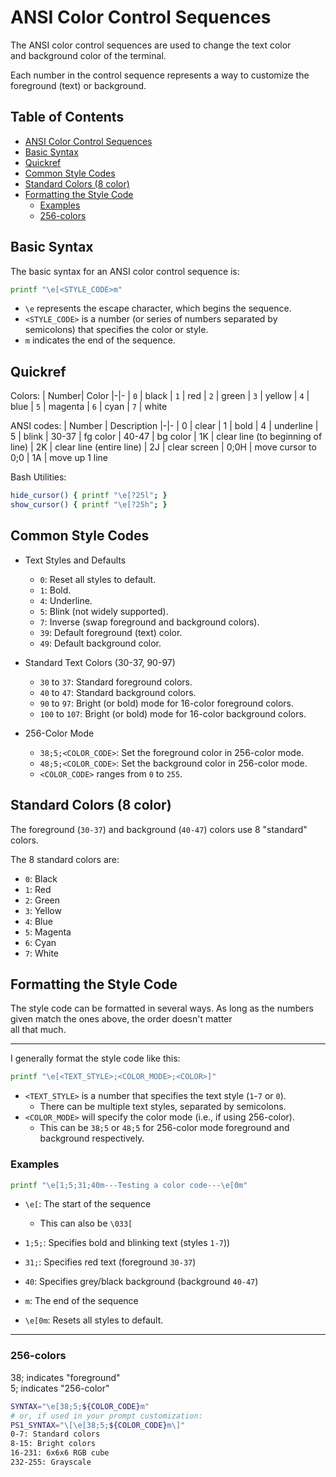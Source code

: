 
# ANSI Color Control Sequences  

The ANSI color control sequences are used to change the text color  
and background color of the terminal.  
 
Each number in the control sequence represents a way to customize the 
foreground (text) or background.  


## Table of Contents
* [ANSI Color Control Sequences](#ansi-color-control-sequences) 
* [Basic Syntax](#basic-syntax) 
* [Quickref](#quickref) 
* [Common Style Codes](#common-style-codes) 
* [Standard Colors (8 color)](#standard-colors-(8-color)) 
* [Formatting the Style Code](#formatting-the-style-code) 
    * [Examples](#examples) 
    * [256-colors](#256-colors) 


## Basic Syntax  
 
The basic syntax for an ANSI color control sequence is:  

```bash  
printf "\e[<STYLE_CODE>m"
```
* `\e` represents the escape character, which begins the sequence.  
* `<STYLE_CODE>` is a number (or series of numbers separated by semicolons) that specifies the color or style.  
* `m` indicates the end of the sequence.  

## Quickref

Colors:
| Number| Color
|-|-
|  `0`  |   black
|  `1`  |   red
|  `2`  |   green
|  `3`  |   yellow
|  `4`  |   blue
|  `5`  |   magenta
|  `6`  |   cyan
|  `7`  |   white


ANSI codes:
| Number | Description
|-|-
| 0      |  clear
| 1      |  bold
| 4      |  underline
| 5      |  blink
| 30-37  |  fg color
| 40-47  |  bg color
| 1K     |  clear line (to beginning of line)
| 2K     |  clear line (entire line)
| 2J     |  clear screen
| 0;0H   |  move cursor to 0;0
| 1A     |  move up 1 line

Bash Utilities:
```bash
hide_cursor() { printf "\e[?25l"; }
show_cursor() { printf "\e[?25h"; }
```



## Common Style Codes  

* Text Styles and Defaults  
    * `0`: Reset all styles to default.  
    * `1`: Bold.  
    * `4`: Underline.  
    * `5`: Blink (not widely supported).  
    * `7`: Inverse (swap foreground and background colors).  
    * `39`: Default foreground (text) color.  
    * `49`: Default background color.  

* Standard Text Colors (30-37, 90-97)  
    * `30` to `37`: Standard foreground colors.  
    * `40` to `47`: Standard background colors.  
    * `90` to `97`: Bright (or bold) mode for 16-color foreground colors.  
    * `100` to `107`: Bright (or bold) mode for 16-color background colors.  

* 256-Color Mode  
    * `38;5;<COLOR_CODE>`: Set the foreground color in 256-color mode.  
    * `48;5;<COLOR_CODE>`: Set the background color in 256-color mode.  
    * `<COLOR_CODE>` ranges from `0` to `255`.  


## Standard Colors (8 color)  
The foreground (`30-37`) and background (`40-47`) colors use 8 "standard" colors.  
 
The 8 standard colors are:  
* `0`: Black  
* `1`: Red  
* `2`: Green  
* `3`: Yellow  
* `4`: Blue  
* `5`: Magenta  
* `6`: Cyan  
* `7`: White  


## Formatting the Style Code

The style code can be formatted in several ways. 
As long as the numbers given match the ones above, the order doesn't matter  
all that much.  

---

I generally format the style code like this:
```bash  
printf "\e[<TEXT_STYLE>;<COLOR_MODE>;<COLOR>]"  
```
* `<TEXT_STYLE>` is a number that specifies the text style (`1`-`7` or `0`).  
    * There can be multiple text styles, separated by semicolons.  
* `<COLOR_MODE>` will specify the color mode (i.e., if using 256-color).  
    * This can be `38;5` or `48;5` for 256-color mode foreground and background respectively.  



### Examples  
```bash  
printf "\e[1;5;31;40m---Testing a color code---\e[0m"  
```
* `\e[`: The start of the sequence  
    * This can also be `\033[`
* `1;5;`: Specifies bold and blinking text (styles `1-7`))  
* `31;`: Specifies red text (foreground `30-37`)  
* `40`: Specifies grey/black background (background `40-47`)  
* `m`: The end of the sequence  

* `\e[0m`: Resets all styles to default.  


---  


### 256-colors  

38; indicates "foreground"  
5; indicates "256-color"  
```bash  
SYNTAX="\e[38;5;${COLOR_CODE}m"  
# or, if used in your prompt customization:  
PS1_SYNTAX="\[\e[38;5;${COLOR_CODE}m\]"  
0-7: Standard colors  
8-15: Bright colors  
16-231: 6x6x6 RGB cube  
232-255: Grayscale  
```

